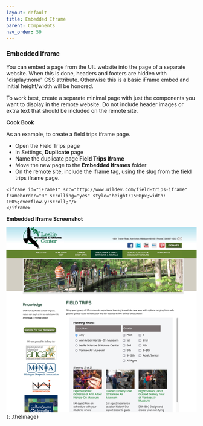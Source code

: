 ```yaml
---
layout: default
title: Embedded Iframe
parent: Components
nav_order: 59
---
```


### Embedded Iframe

You can embed a page from the UIL website into the page of a separate website.  When this is done, headers and footers are hidden with "display:none" CSS attribute. Otherwise this is a basic iFrame embed and initial height/width will be honored.

To work best, create a separate minimal page with just the components you want to display
in the remote website.  Do not include header images or extra text that should be
included on the remote site.

**Cook Book**

As an example, to create a field trips iframe page.

- Open the Field Trips page
- In Settings, **Duplicate** page
- Name the duplicate page **Field Trips Iframe**
- Move the new page to the **Embedded Iframes** folder
- On the remote site, include the iframe tag, using the slug from the field trips iframe page.

```
<iframe id="iFrame1" src="http://www.uildev.com/field-trips-iframe" frameborder="0" scrolling="yes" style="height:1500px;width: 100%;overflow-y:scroll;"/>
</iframe>
```
**Embedded Iframe Screenshot**

![Alt Embedded Iframe](../../assets/images/embediframe.jpg "Embedded Iframe"){: .theImage}